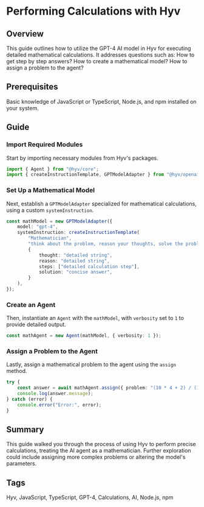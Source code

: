 # Performing Calculations with Hyv

## Overview

This guide outlines how to utilize the GPT-4 AI model in Hyv for executing detailed mathematical
calculations. It addresses questions such as: How to get step by step answers? How to create a
mathematical model? How to assign a problem to the agent?

## Prerequisites

Basic knowledge of JavaScript or TypeScript, Node.js, and npm installed on your system.

## Guide

### Import Required Modules

Start by importing necessary modules from Hyv's packages.

```typescript
import { Agent } from "@hyv/core";
import { createInstructionTemplate, GPTModelAdapter } from "@hyv/openai";
```

### Set Up a Mathematical Model

Next, establish a `GPTModelAdapter` specialized for mathematical calculations, using a custom
`systemInstruction`.

```typescript
const mathModel = new GPTModelAdapter({
    model: "gpt-4",
    systemInstruction: createInstructionTemplate(
        "Mathematician",
        "think about the problem, reason your thoughts, solve the problems step by step",
        {
            thought: "detailed string",
            reason: "detailed string",
            steps: ["detailed calculation step"],
            solution: "concise answer",
        }
    ),
});
```

### Create an Agent

Then, instantiate an `Agent` with the `mathModel`, with `verbosity` set to `1` to provide detailed
output.

```typescript
const mathAgent = new Agent(mathModel, { verbosity: 1 });
```

### Assign a Problem to the Agent

Lastly, assign a mathematical problem to the agent using the `assign` method.

```typescript
try {
    const answer = await mathAgent.assign({ problem: "(10 * 4 + 2) / (10 * 2 + 11 * 2) = x" });
    console.log(answer.message);
} catch (error) {
    console.error("Error:", error);
}
```

## Summary

This guide walked you through the process of using Hyv to perform precise calculations, treating the
AI agent as a mathematician. Further exploration could include assigning more complex problems or
altering the model's parameters.

## Tags

Hyv, JavaScript, TypeScript, GPT-4, Calculations, AI, Node.js, npm
